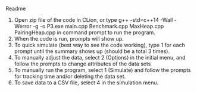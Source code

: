 Readme
1. Open zip file of the code in CLion, or type g++ -std=c++14 -Wall -Werror -g -o P3.exe main.cpp Benchmark.cpp MaxHeap.cpp PairingHeap.cpp in command prompt to run the program.
2. When the code is run, prompts will show up.
3. To quick simulate (best way to see the code working), type 1 for each prompt until the summary shows up (should be a total 3 times).
4. To manually adjust the data, select 2 (Options) in the initial menu, and follow the prompts to change attributes of the data sets
5. To manually run the program, select 1 (Simulate) and follow the prompts for tracking time and/or deleting the data set.
6. To save data to a CSV file, select 4 in the simulation menu.
